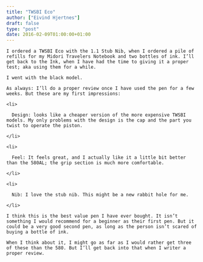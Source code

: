 ```yaml
---
title: "TWSBI Eco"
author: ["Eivind Hjertnes"]
draft: false
type: "post"
date: 2016-02-09T01:00:00+01:00
---
```


<div class="HTML">
  <div></div>

<p>

</div>

```text
I ordered a TWSBI Eco with the 1.1 Stub Nib, when I ordered a pile of refills for my Midori Travelers Notebook and two bottles of ink. I’ll get back to the Ink, when I have had the time to giving it a proper test; aka using them for a while.
```

<div class="HTML">
  <div></div>

</p>

</div>

<div class="HTML">
  <div></div>

<p>

</div>

```text
I went with the black model.
```

<div class="HTML">
  <div></div>

</p>

</div>

<div class="HTML">
  <div></div>

<p>

</div>

```text
As always: I’ll do a proper review once I have used the pen for a few weeks. But these are my first impressions:
```

<div class="HTML">
  <div></div>

</p>

</div>

<div class="HTML">
  <div></div>

<ul>

</div>

```text
<li>

  Design: looks like a cheaper version of the more expensive TWSBI models. My only problems with the design is the cap and the part you twist to operate the piston.

</li>

<li>

  Feel: It feels great, and I actually like it a little bit better than the 580AL; the grip section is much more comfortable.

</li>

<li>

  Nib: I love the stub nib. This might be a new rabbit hole for me.

</li>
```

<div class="HTML">
  <div></div>

</ul>

</div>

<div class="HTML">
  <div></div>

<p>

</div>

```text
I think this is the best value pen I have ever bought. It isn’t something I would recommend for a beginner as their first pen. But it could be a very good second pen, as long as the person isn’t scared of buying a bottle of ink.
```

<div class="HTML">
  <div></div>

</p>

</div>

<div class="HTML">
  <div></div>

<p>

</div>

```text
When I think about it, I might go as far as I would rather get three of these than the 580. But I’ll get back into that when I writer a proper review.
```

<div class="HTML">
  <div></div>

</p>

</div>
